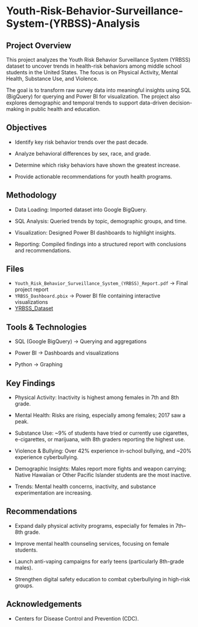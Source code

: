# Youth-Risk-Behavior-Surveillance-System-(YRBSS)-Analysis 

## Project Overview
This project analyzes the Youth Risk Behavior Surveillance System (YRBSS) dataset 
to uncover trends in health-risk behaviors among middle school students in the United States. 
The focus is on Physical Activity, Mental Health, Substance Use, and Violence.

The goal is to transform raw survey data into meaningful insights using SQL (BigQuery) 
for querying and Power BI for visualization. The project also explores demographic and temporal 
trends to support data-driven decision-making in public health and education.

## Objectives

- Identify key risk behavior trends over the past decade.

- Analyze behavioral differences by sex, race, and grade.
 
- Determine which risky behaviors have shown the greatest increase.

- Provide actionable recommendations for youth health programs.

##  Methodology

- Data Loading: Imported dataset into Google BigQuery.

- SQL Analysis: Queried trends by topic, demographic groups, and time.

- Visualization: Designed Power BI dashboards to highlight insights.

- Reporting: Compiled findings into a structured report with conclusions and recommendations.

## Files
- `Youth_Risk_Behavior_Surveillance_System_(YRBSS)_Report.pdf` → Final project report
- `YRBSS_Dashboard.pbix` → Power BI file containing interactive visualizations
- [YRBSS_Dataset](https://data.cdc.gov/Youth-Risk-Behaviors/DASH-Youth-Risk-Behavior-Surveillance-System-YRBSS/k5bc-k3g8/about_data)

## Tools & Technologies

- SQL (Google BigQuery) → Querying and aggregations

- Power BI → Dashboards and visualizations

- Python →  Graphing

## Key Findings

- Physical Activity: Inactivity is highest among females in 7th and 8th grade.

- Mental Health: Risks are rising, especially among females; 2017 saw a peak.

- Substance Use: ~9% of students have tried or currently use cigarettes, e-cigarettes, or marijuana, with 8th graders reporting the highest use.

- Violence & Bullying: Over 42% experience in-school bullying, and ~20% experience cyberbullying.

- Demographic Insights: Males report more fights and weapon carrying; Native Hawaiian or Other Pacific Islander students are the most inactive.

- Trends: Mental health concerns, inactivity, and substance experimentation are increasing.

## Recommendations

- Expand daily physical activity programs, especially for females in 7th–8th grade.

- Improve mental health counseling services, focusing on female students.

- Launch anti-vaping campaigns for early teens (particularly 8th-grade males).

- Strengthen digital safety education to combat cyberbullying in high-risk groups.

## Acknowledgements

- Centers for Disease Control and Prevention (CDC).

